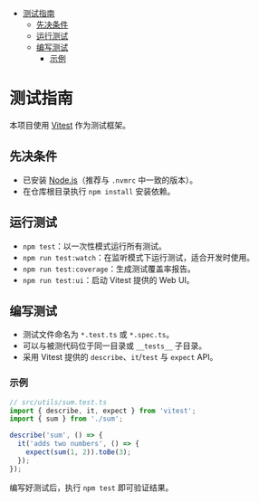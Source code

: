 <!-- START doctoc generated TOC please keep comment here to allow auto update -->
<!-- DON'T EDIT THIS SECTION, INSTEAD RE-RUN doctoc TO UPDATE -->

- [测试指南](#%E6%B5%8B%E8%AF%95%E6%8C%87%E5%8D%97)
  - [先决条件](#%E5%85%88%E5%86%B3%E6%9D%A1%E4%BB%B6)
  - [运行测试](#%E8%BF%90%E8%A1%8C%E6%B5%8B%E8%AF%95)
  - [编写测试](#%E7%BC%96%E5%86%99%E6%B5%8B%E8%AF%95)
    - [示例](#%E7%A4%BA%E4%BE%8B)

<!-- END doctoc generated TOC please keep comment here to allow auto update -->

# 测试指南

本项目使用 [Vitest](https://vitest.dev/) 作为测试框架。

## 先决条件

- 已安装 [Node.js](https://nodejs.org/)（推荐与 `.nvmrc` 中一致的版本）。
- 在仓库根目录执行 `npm install` 安装依赖。

## 运行测试

- `npm test`：以一次性模式运行所有测试。
- `npm run test:watch`：在监听模式下运行测试，适合开发时使用。
- `npm run test:coverage`：生成测试覆盖率报告。
- `npm run test:ui`：启动 Vitest 提供的 Web UI。

## 编写测试

- 测试文件命名为 `*.test.ts` 或 `*.spec.ts`。
- 可以与被测代码位于同一目录或 `__tests__` 子目录。
- 采用 Vitest 提供的 `describe`、`it`/`test` 与 `expect` API。

### 示例

```ts
// src/utils/sum.test.ts
import { describe, it, expect } from 'vitest';
import { sum } from './sum';

describe('sum', () => {
  it('adds two numbers', () => {
    expect(sum(1, 2)).toBe(3);
  });
});
```

编写好测试后，执行 `npm test` 即可验证结果。

